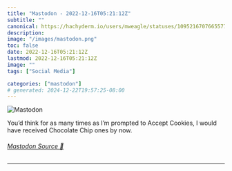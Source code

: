 ```yaml
---
title: "Mastodon - 2022-12-16T05:21:12Z"
subtitle: ""
canonical: https://hachyderm.io/users/mweagle/statuses/109521670766557733
description:
image: "/images/mastodon.png"
toc: false
date: 2022-12-16T05:21:12Z
lastmod: 2022-12-16T05:21:12Z
image: ""
tags: ["Social Media"]

categories: ["mastodon"]
# generated: 2024-12-22T19:57:25-08:00
---
```

![Mastodon](/images/mastodon.png)

<p>You’d think for as many times as I’m prompted to Accept Cookies, I would have received Chocolate Chip ones by now.</p>


###### [Mastodon Source 🐘](https://hachyderm.io/@mweagle/109521670766557733)

___
